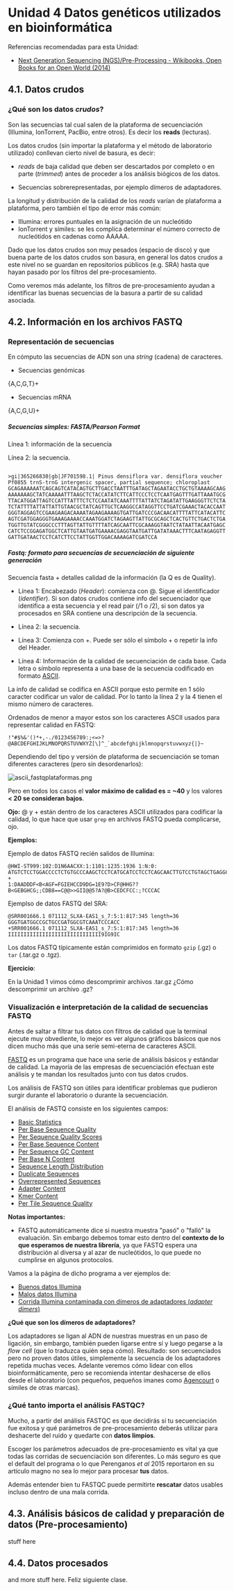 # Unidad 4 Datos genéticos utilizados en bioinformática 

Referencias recomendadas para esta Unidad:

* [Next Generation Sequencing (NGS)/Pre-Processing - Wikibooks, Open Books for an Open World (2014)](http://en.wikibooks.org/wiki/Next_Generation_Sequencing_(NGS)/Pre-processing#Sequence_Quality)



	

## 4.1. Datos crudos 	

### ¿Qué son los datos *crudos*?

Son las secuencias tal cual salen de la plataforma de secuenciación (Illumina, IonTorrent, PacBio, entre otros). Es decir los **reads** (lecturas).  


Los datos crudos (sin importar la plataforma y el método de laboratorio utilizado) conllevan cierto nivel de basura, es decir:

* *reads* de baja calidad que deben ser descartados por completo o en parte (*trimmed*) antes de proceder a los análisis biógicos de los datos. 

* Secuencias sobrerepresentadas, por ejemplo dímeros de adaptadores.

La longitud y distribución de la calidad de los *reads* varían de plataforma a plataforma, pero también el tipo de error más común:

* Illumina: errores puntuales en la asignación de un nucleótido
* IonTorrent y símiles: se les complica determinar el número correcto de nucleótidos en cadenas como AAAAA.

Dado que los datos crudos son muy pesados (espacio de disco) y que buena parte de los datos crudos son basura, en general los datos crudos a este nivel no se guardan en repositorios públicos (e.g. SRA) hasta que hayan pasado por los filtros del pre-procesamiento.

Como veremos más adelante, los filtros de pre-procesamiento ayudan a identificar las buenas secuencias de la basura a partir de su calidad asociada.


## 4.2. Información en los archivos FASTQ 		
### Representación de secuencias

En cómputo las secuencias de ADN son una *string* (cadena) de caracteres. 

* Secuencias genómicas

{A,C,G,T}+

* Secuencias mRNA

{A,C,G,U}+



##### Secuencias simples: FASTA/Pearson Format

Línea 1: información de la secuencia

Línea 2: la secuencia.

```

>gi|365266830|gb|JF701598.1| Pinus densiflora var. densiflora voucher Pf0855 trnS-trnG intergenic spacer, partial sequence; chloroplast
GCAGAAAAAATCAGCAGTCATACAGTGCTTGACCTAATTTGATAGCTAGAATACCTGCTGTAAAAGCAAG
AAAAAAAGCTATCAAAAATTTAAGCTCTACCATATCTTCATTCCCTCCTCAATGAGTTTGATTAAATGCG
TTACATGGATTAGTCCATTTATTTCTCTCCAATATCAAATTTTATTATCTAGATATTGAAGGGTTCTCTA
TCTATTTTATTATTATTGTAACGCTATCAGTTGCTCAAGGCCATAGGTTCCTGATCGAAACTACACCAAT
GGGTAGGAGTCCGAAGAAGACAAAATAGAAGAAAAGTGATTGATCCCGACAACATTTTATTCATACATTC
AGTCGATGGAGGGTGAAAGAAAACCAAATGGATCTAGAAGTTATTGCGCAGCTCACTGTTCTGACTCTGA
TGGTTGTATCGGGCCCTTTAGTTATTGTTTTATCAGCAATTCGCAAAGGTAATCTATAATTACAATGAGC
CATCTCCGGAGATGGCTCATTGTAATGATGAAAACGAGGTAATGATTGATATAAACTTTCAATAGAGGTT
GATTGATAACTCCTCATCTTCCTATTGGTTGGACAAAAGATCGATCCA

```


##### Fastq: formato para secuencias de secuenciación de siguiente generación

Secuencia fasta + detalles calidad de la información (la Q es de Quality).

* Línea 1: Encabezado (*Header*): comienza con @. Sigue el identificador (*identifier*). Si son datos crudos contiene info del secuenciador que identifica a esta secuencia y el read pair (/1 o /2), si son datos ya procesados en SRA contiene una descripción de la secuencia.

* Línea 2: la secuencia. 

* Línea 3: Comienza con +. Puede ser sólo el símbolo + o repetir la info del Header. 

* Línea 4: Información de la calidad de secuenciación de cada base. Cada letra o símbolo representa a una base de la secuencia codificado en formato [ASCII](http://ascii.cl/). 


La info de calidad se codifica en ASCII porque esto permite en 1 sólo caracter codificar un valor de calidad. Por lo tanto la línea 2 y la 4 tienen el mismo número de caracteres. 
 

Ordenados de menor a mayor estos son los caracteres ASCII usados para representar calidad en FASTQ:

```
!"#$%&'()*+,-./0123456789:;<=>?@ABCDEFGHIJKLMNOPQRSTUVWXYZ[\]^_`abcdefghijklmnopqrstuvwxyz{|}~
```
Dependiendo del tipo y versión de plataforma de secuenciación se toman diferentes caracteres (pero sin desordenarlos):


![ascii_fastqplataformas.png](ascii_fastqplataformas.png)

Pero en todos los casos el **valor máximo de calidad es = ~40** y los valores **< 20 se consideran bajos**.


**Ojo:**
 @ y + están dentro de los caracteres ASCII utilizados para codificar la calidad, lo que hace que usar `grep` en archivos FASTQ pueda complicarse, ojo.

**Ejemplos:**

Ejemplo de datos FASTQ recién salidos de Illumina:

```
@HWI-ST999:102:D1N6AACXX:1:1101:1235:1936 1:N:0:
ATGTCTCCTGGACCCCTCTGTGCCCAAGCTCCTCATGCATCCTCCTCAGCAACTTGTCCTGTAGCTGAGGCTCACTGACTACCAGCTGCAG
+
1:DAADDDF<B<AGF=FGIEHCCD9DG=1E9?D>CF@HHG??B<GEBGHCG;;CDB8==C@@>>GII@@5?A?@B>CEDCFCC:;?CCCAC
```
 Ejemplso de datos FASTQ del SRA:

```
@SRR001666.1 071112_SLXA-EAS1_s_7:5:1:817:345 length=36
GGGTGATGGCCGCTGCCGATGGCGTCAAATCCCACC
+SRR001666.1 071112_SLXA-EAS1_s_7:5:1:817:345 length=36
IIIIIIIIIIIIIIIIIIIIIIIIIIIIII9IG9IC
```

Los datos FASTQ típicamente están comprimidos en formato 
`gzip` (.gz) o `tar` (.tar.gz o .tgz).

**Ejercicio**:

En la Unidad 1 vimos cómo descomprimir archivos .tar.gz ¿Cómo descomprimir un archivo .gz?



### Visualización e interpretación de la calidad de secuencias FASTQ

Antes de saltar a filtrar tus datos con filtros de calidad que la terminal ejecute muy obvediente, lo mejor es ver algunos gráficos básicos que nos dicen mucho más que una serie semi-eterna de caracteres ASCII. 

[FASTQ](http://www.bioinformatics.babraham.ac.uk/projects/fastqc/) es un programa que hace una serie de análisis básicos y estándar de calidad. La mayoría de las empresas de secuenciación efectuan este análisis y te mandan los resultados junto con tus datos crudos.

Los análisis de FASTQ son útiles para identificar problemas que pudieron surgir durante el laboratorio o durante la secuenciación. 

El análisis de FASTQ consiste en los siguientes campos:


* [Basic Statistics](http://www.bioinformatics.babraham.ac.uk/projects/fastqc/Help/3%20Analysis%20Modules/1%20Basic%20Statistics.html)
* [Per Base Sequence Quality](http://www.bioinformatics.babraham.ac.uk/projects/fastqc/Help/3%20Analysis%20Modules/2%20Per%20Base%20Sequence%20Quality.html)
* [Per Sequence Quality Scores](http://www.bioinformatics.babraham.ac.uk/projects/fastqc/Help/3%20Analysis%20Modules/3%20Per%20Sequence%20Quality%20Scores.html)
* [Per Base Sequence Content](http://www.bioinformatics.babraham.ac.uk/projects/fastqc/Help/3%20Analysis%20Modules/4%20Per%20Base%20Sequence%20Content.html)
* [Per Sequence GC Content](http://www.bioinformatics.babraham.ac.uk/projects/fastqc/Help/3%20Analysis%20Modules/5%20Per%20Sequence%20GC%20Content.html)
* [Per Base N Content](http://www.bioinformatics.babraham.ac.uk/projects/fastqc/Help/3%20Analysis%20Modules/6%20Per%20Base%20N%20Content.html)
* [Sequence Length Distribution](http://www.bioinformatics.babraham.ac.uk/projects/fastqc/Help/3%20Analysis%20Modules/7%20Sequence%20Length%20Distribution.html)
* [Duplicate Sequences](http://www.bioinformatics.babraham.ac.uk/projects/fastqc/Help/3%20Analysis%20Modules/8%20Duplicate%20Sequences.html)
* [Overrepresented Sequences](http://www.bioinformatics.babraham.ac.uk/projects/fastqc/Help/3%20Analysis%20Modules/9%20Overrepresented%20Sequences.html)
* [Adapter Content](http://www.bioinformatics.babraham.ac.uk/projects/fastqc/Help/3%20Analysis%20Modules/10%20Adapter%20Content.html)
* [Kmer Content](http://www.bioinformatics.babraham.ac.uk/projects/fastqc/Help/3%20Analysis%20Modules/11%20Kmer%20Content.html)
* [Per Tile Sequence Quality](http://www.bioinformatics.babraham.ac.uk/projects/fastqc/Help/3%20Analysis%20Modules/12%20Per%20Tile%20Sequence%20Quality.html)

**Notas importantes:**

* FASTQ automáticamente dice si nuestra muestra "pasó" o "falló" la evaluación. Sin embargo debemos tomar esto dentro del **contexto de lo que esperamos de nuestra librería**, ya que FASTQ espera una distribución al diversa y al azar de nucleótidos, lo que puede no cumplirse en algunos protocolos.



Vamos a la página de dicho programa a ver ejemplos de:

* [Buenos datos Illumina](http://www.bioinformatics.babraham.ac.uk/projects/fastqc/good_sequence_short_fastqc.html)
* [Malos datos Illumina](http://www.bioinformatics.babraham.ac.uk/projects/fastqc/bad_sequence_fastqc.html)
* [Corrida Illumina contaminada con dímeros de adaptadores (*adapter dimers*)](http://www.bioinformatics.babraham.ac.uk/projects/fastqc/RNA-Seq_fastqc.html)


**¿Qué que son los dímeros de adaptadores?**

Los adaptadores se ligan al ADN de nuestras muestras en un paso de ligación, sin embargo, también pueden ligarse entre sí y luego pegarse a la *flow cell* (que lo traduzca quién sepa cómo). Resultado: son secuenciados pero no proven datos útiles, simplemente la secuencia de los adaptadores repetida  muchas veces. Adelante veremos cómo lidear con ellos bioinformáticamente, pero se recomienda intentar deshacerse de ellos desde el laboratorio (con pequeños, pequeños imanes como [Agencourt](https://www.beckmancoulter.com/wsrportal/wsrportal.portal;jsessionid=jhp2WT8G5B4zYXhzKCPnWk8J1n3TL1JRGLsDbp130t9VRWtbFrY4!-1744838288!-683502135?_nfpb=true&_windowLabel=UCM_RENDERER&_urlType=render&wlpUCM_RENDERER_path=%2Fwsr%2Fcountry-selector%2Findex.htm&_WRpath=%252Fwsr%252Fresearch-and-discovery%252Fproducts-and-services%252Fnucleic-acid-sample-preparation%252Fagencourt-ampure-xp-pcr-purification%252Findex.htm&intBp=true) o símiles de otras marcas). 


### ¿Qué tanto importa el análisis FASTQC?

Mucho, a partir del análisis FASTQC es que decidirás si tu secuenciación fue exitosa y qué parámetros de pre-procesamiento deberás utilizar para deshacerte del ruido y quedarte con **datos limpios**. 

Escoger los parámetros adecuados de pre-procesamiento es vital ya que todas las corridas de secuenciación son diferentes. Lo más seguro es que el default del programa o lo que Perenganos *et al* 2015 reportaron en su artículo magno no sea lo mejor para procesar **tus** datos.

Además entender bien tu FASTQC puede permitirte **rescatar** datos usables incluso dentro de una mala corrida. 


## 4.3. Análisis básicos de calidad y preparación de datos (Pre-procesamiento)

stuff here



## 4.4. Datos procesados

and more stuff here. Feliz siguiente clase. 



















